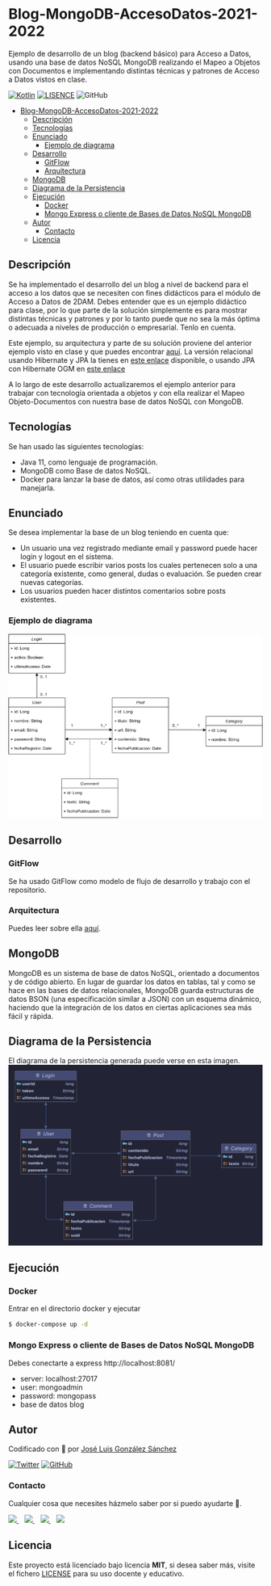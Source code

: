 # Blog-MongoDB-AccesoDatos-2021-2022
Ejemplo de desarrollo de un blog (backend básico) para Acceso a Datos, usando una base de datos NoSQL MongoDB realizando el Mapeo 
a Objetos con Documentos e implementando distintas técnicas y patrones de Acceso a Datos vistos en clase.

[![Kotlin](https://img.shields.io/badge/Code-Java-blue)](https://www.java.com/es/)
[![LISENCE](https://img.shields.io/badge/Lisence-MIT-green)]()
![GitHub](https://img.shields.io/github/last-commit/joseluisgs/Blog-JPA-Hibernate-OGM-AccesoDatos-2021-2022)

- [Blog-MongoDB-AccesoDatos-2021-2022](#blog-mongodb-accesodatos-2021-2022)
  - [Descripción](#descripción)
  - [Tecnologías](#tecnologías)
  - [Enunciado](#enunciado)
    - [Ejemplo de diagrama](#ejemplo-de-diagrama)
  - [Desarrollo](#desarrollo)
    - [GitFlow](#gitflow)
    - [Arquitectura](#arquitectura)
  - [MongoDB](#mongodb)
  - [Diagrama de la Persistencia](#diagrama-de-la-persistencia)
  - [Ejecución](#ejecución)
    - [Docker](#docker)
    - [Mongo Express o cliente de Bases de Datos NoSQL MongoDB](#mongo-express-o-cliente-de-bases-de-datos-nosql-mongodb)
  - [Autor](#autor)
    - [Contacto](#contacto)
  - [Licencia](#licencia)

## Descripción
Se ha implementado el desarrollo del un blog a nivel de backend para el acceso a los datos que se necesiten con fines didácticos para el módulo de Acceso a Datos de 2DAM.
Debes entender que es un ejemplo didáctico para clase, por lo que parte de la solución simplemente es para mostrar distintas técnicas y patrones y por lo tanto 
puede que no sea la más óptima o adecuada a niveles de producción o empresarial. Tenlo en cuenta.

Este ejemplo, su arquitectura y parte de su solución proviene del anterior ejemplo visto en clase y que puedes encontrar [aquí](https://github.com/joseluisgs/Blog-Relacional-AccesoDatos-2021-2022). La versión relacional usando Hibernate y JPA la tienes en [este enlace](https://github.com/joseluisgs/Blog-JPA-Hibernate-ORM-AccesoDatos-2021-2022) disponible, o usando JPA con Hibernate OGM en [este enlace](https://github.com/joseluisgs/Blog-JPA-Hibernate-OGM-AccesoDatos-2021-2022)

A lo largo de este desarrollo actualizaremos el ejemplo anterior para trabajar con tecnología orientada a objetos y con ella realizar el Mapeo Objeto-Documentos con nuestra base de datos NoSQL con MongoDB.

## Tecnologías
Se han usado las siguientes tecnologías:
- Java 11, como lenguaje de programación.
- MongoDB como Base de datos NoSQL.
- Docker para lanzar la base de datos, así como otras utilidades para manejarla.

## Enunciado
Se desea implementar la base de un blog teniendo en cuenta que: 
- Un usuario una vez registrado mediante email y password puede hacer login y logout en el sistema.
- El usuario puede escribir varios posts los cuales pertenecen solo a una categoría existente, como general, dudas o evaluación. Se pueden crear nuevas categorías.
- Los usuarios pueden hacer distintos comentarios sobre posts existentes.

### Ejemplo de diagrama

![diagrama](./diagrams/Diagrams.png)

## Desarrollo
### GitFlow
Se ha usado GitFlow como modelo de flujo de desarrollo y trabajo con el repositorio.

### Arquitectura
Puedes leer sobre ella [aquí](https://github.com/joseluisgs/Blog-Relacional-AccesoDatos-2021-2022#arquitectura). 

## MongoDB
MongoDB es un sistema de base de datos NoSQL, orientado a documentos y de código abierto. En lugar de guardar los datos en tablas, tal y como se hace en las bases de datos relacionales, 
MongoDB guarda estructuras de datos BSON (una especificación similar a JSON) con un esquema dinámico, haciendo que la integración de los datos en ciertas aplicaciones sea más fácil y rápida.

## Diagrama de la Persistencia 
El diagrama de la persistencia generada puede verse en esta imagen.
![diagrama](./diagrams/Persistence.png)

## Ejecución
### Docker
Entrar en el directorio docker y ejecutar
```sh
$ docker-compose up -d
```

### Mongo Express o cliente de Bases de Datos NoSQL MongoDB
Debes conectarte a express http://localhost:8081/
- server: localhost:27017
- user: mongoadmin
- password: mongopass
- base de datos blog

## Autor

Codificado con :sparkling_heart: por [José Luis González Sánchez](https://twitter.com/joseluisgonsan)

[![Twitter](https://img.shields.io/twitter/follow/joseluisgonsan?style=social)](https://twitter.com/joseluisgonsan)
[![GitHub](https://img.shields.io/github/followers/joseluisgs?style=social)](https://github.com/joseluisgs)

### Contacto
<p>
  Cualquier cosa que necesites házmelo saber por si puedo ayudarte 💬.
</p>
<p>
    <a href="https://twitter.com/joseluisgonsan" target="_blank">
        <img src="https://i.imgur.com/U4Uiaef.png" 
    height="30">
    </a> &nbsp;&nbsp;
    <a href="https://github.com/joseluisgs" target="_blank">
        <img src="https://cdn.iconscout.com/icon/free/png-256/github-153-675523.png" 
    height="30">
    </a> &nbsp;&nbsp;
    <a href="https://www.linkedin.com/in/joseluisgonsan" target="_blank">
        <img src="https://upload.wikimedia.org/wikipedia/commons/thumb/c/ca/LinkedIn_logo_initials.png/768px-LinkedIn_logo_initials.png" 
    height="30">
    </a>  &nbsp;&nbsp;
    <a href="https://joseluisgs.github.io/" target="_blank">
        <img src="https://joseluisgs.github.io/favicon.png" 
    height="30">
    </a>
</p>


## Licencia

Este proyecto está licenciado bajo licencia **MIT**, si desea saber más, visite el fichero [LICENSE](./LICENSE) para su uso docente y educativo.
